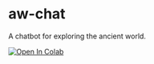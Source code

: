 # aw-chat
A chatbot for exploring the ancient world.

[![Open In Colab](https://colab.research.google.com/assets/colab-badge.png)](https://colab.research.google.com/github/aw-chat/aw-chat/blob/main/app.ipynb)
